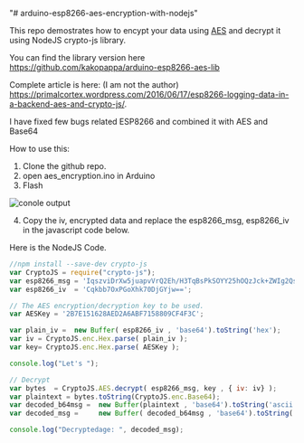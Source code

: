 "# arduino-esp8266-aes-encryption-with-nodejs" 

This repo demostrates how to encypt your data using [AES](https://github.com/spaniakos/AES) and decrypt it using NodeJS crypto-js library.

You can find the library version here
https://github.com/kakopappa/arduino-esp8266-aes-lib

Complete article is here: (I am not the author)
https://primalcortex.wordpress.com/2016/06/17/esp8266-logging-data-in-a-backend-aes-and-crypto-js/. 

I have fixed few bugs related ESP8266 and combined it with AES and Base64

How to use this:

1. Clone the github repo.
2. open aes_encryption.ino in Arduino
3. Flash

![conole output](https://github.com/kakopappa/arduino-esp8266-aes-encryption-with-nodejs/blob/master/iv-5-snap.png "Console")


4. Copy the iv, encrypted data and replace the esp8266_msg, esp8266_iv in the javascript code below.



Here is the NodeJS Code.

```javascript
//npm install --save-dev crypto-js
var CryptoJS = require("crypto-js");
var esp8266_msg = 'IqszviDrXw5juapvVrQ2Eh/H3TqBsPkSOYY25hOQzJck+ZWIg2QsgBqYQv6lWHcdOclvVLOSOouk3PmGfIXv//cURM8UBJkKF83fPawwuxg=';
var esp8266_iv  = 'Cqkbb7OxPGoXhk70DjGYjw==';

// The AES encryption/decryption key to be used.
var AESKey = '2B7E151628AED2A6ABF7158809CF4F3C';

var plain_iv =  new Buffer( esp8266_iv , 'base64').toString('hex');
var iv = CryptoJS.enc.Hex.parse( plain_iv );
var key= CryptoJS.enc.Hex.parse( AESKey );

console.log("Let's ");

// Decrypt
var bytes  = CryptoJS.AES.decrypt( esp8266_msg, key , { iv: iv} );
var plaintext = bytes.toString(CryptoJS.enc.Base64);
var decoded_b64msg =  new Buffer(plaintext , 'base64').toString('ascii');
var decoded_msg =     new Buffer( decoded_b64msg , 'base64').toString('ascii');

console.log("Decryptedage: ", decoded_msg);
```
